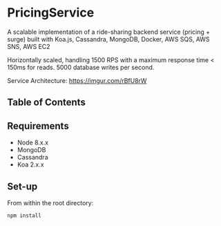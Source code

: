 # PricingService
A scalable implementation of a ride-sharing backend service (pricing + surge) built with Koa.js, Cassandra, MongoDB, Docker, AWS SQS, AWS SNS, AWS EC2

Horizontally scaled, handling 1500 RPS with a maximum response time < 150ms for reads. 5000 database writes per second.

Service Architecture:
https://imgur.com/rBfU8rW
## Table of Contents

## Requirements

- Node 8.x.x
- MongoDB
- Cassandra
- Koa 2.x.x

## Set-up
From within the root directory:

```sh
npm install
```


